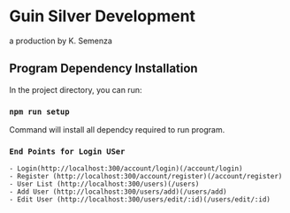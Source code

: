 # Guin Silver Development 
 a production by K. Semenza

## Program Dependency Installation

In the project directory, you can run:

### `npm run setup`

Command will install all dependcy required to run program.



### `End Points for Login USer`

    - Login(http://localhost:300/account/login)(/account/login)
    - Register (http://localhost:300/account/register)(/account/register)
    - User List (http://localhost:300/users)(/users)
    - Add User (http://localhost:300/users/add)(/users/add)
    - Edit User (http://localhost:300/users/edit/:id)(/users/edit/:id)
